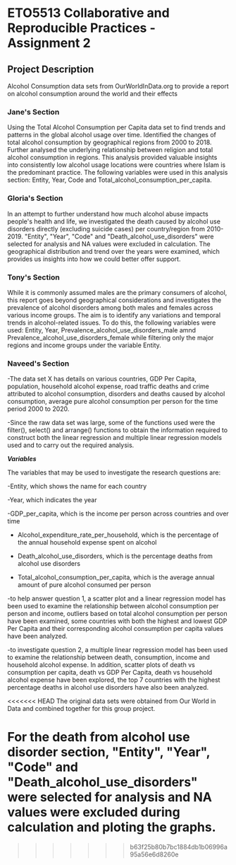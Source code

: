 # ETO5513 Collaborative and Reproducible Practices - Assignment 2

## Project Description 
Alcohol Consumption data sets from OurWorldInData.org to provide a report on alcohol consumption around the world and their effects 

### Jane's Section 
Using the Total Alcohol Consumption per Capita data set to find trends and patterns in the global alcohol usage over time. Identified the changes of total alcohol consumption by geographical regions from 2000 to 2018. Further analysed the underlying relationship between religion and total alcohol consumption in regions. This analysis provided valuable insights into consistently low alcohol usage locations were countries where Islam is the predominant practice. The following variables were used in this analysis section: Entity, Year, Code and Total_alcohol_consumption_per_capita. 

### Gloria's Section
In an attempt to further understand how much alcohol abuse impacts people's health and life, we investigated the death caused by alcohol use disorders directly (excluding suicide cases) per country/region from 2010-2019. "Entity", "Year", "Code" and "Death_alcohol_use_disorders" were selected for analysis and NA values were excluded in calculation. The geographical distribution and trend over the years were examined, which provides us insights into how we could better offer support.

### Tony's Section
While it is commonly assumed males are the primary consumers of alcohol, this report goes beyond geographical considerations and investigates the prevalence of alcohol disorders among both males and females across various income groups. The aim is to identify any variations and temporal trends in alcohol-related issues. To do this, the following variables were used: Entity, Year, Prevalence_alcohol_use_disorders_male amnd Prevalence_alcohol_use_disorders_female while filtering only the major regions and income groups under the variable Entity. 

### Naveed's Section

-The data set X has details on various countries, GDP Per Capita, population, household alcohol expense, road traffic deaths and crime attributed to alcohol consumption, disorders and deaths caused by alcohol consumption, average pure alcohol consumption per person for the time period 2000 to 2020.

-Since the raw data set was large, some of the functions used were the filter(), select() and arrange() functions to obtain the information required to construct both the linear regression and multiple linear regression models used and to carry out the required analysis.

***Variables***

The variables that may be used to investigate the research questions are:

-Entity, which shows the name for each country

-Year, which indicates the year

-GDP_per_capita, which is the income per person across countries and over time

- Alcohol_expenditure_rate_per_household, which is the percentage of the annual household expense spent on alcohol

- Death_alcohol_use_disorders, which is the percentage deaths from alcohol use disorders

- Total_alcohol_consumption_per_capita, which is the average annual amount of pure alcohol consumed per person

-to help answer question 1, a scatter plot and a linear regression model has been used to examine the relationship between alcohol consumption per person and income, outliers based on total alcohol consumption per person have been examined, some countries with both the highest and lowest GDP Per Capita and their corresponding alcohol consumption per capita values have been analyzed. 

-to investigate question 2, a multiple linear regression model has been used to examine the relationship between death, consumption, income and household alcohol expense. In addition, scatter plots of death vs consumption per capita, death vs GDP Per Capita, death vs household alcohol expense have been explored, the top 7 countries with the highest percentage deaths in alcohol use disorders have also been analyzed.


<<<<<<< HEAD
The original data sets were obtained from Our World in Data and combined together for this group project.

For the death from alcohol use disorder section, "Entity", "Year", "Code" and "Death_alcohol_use_disorders" were selected for analysis and NA values were excluded during calculation and ploting the graphs.
=======
>>>>>>> b63f25b80b7bc1884db1b06996a95a56e6d8260e
